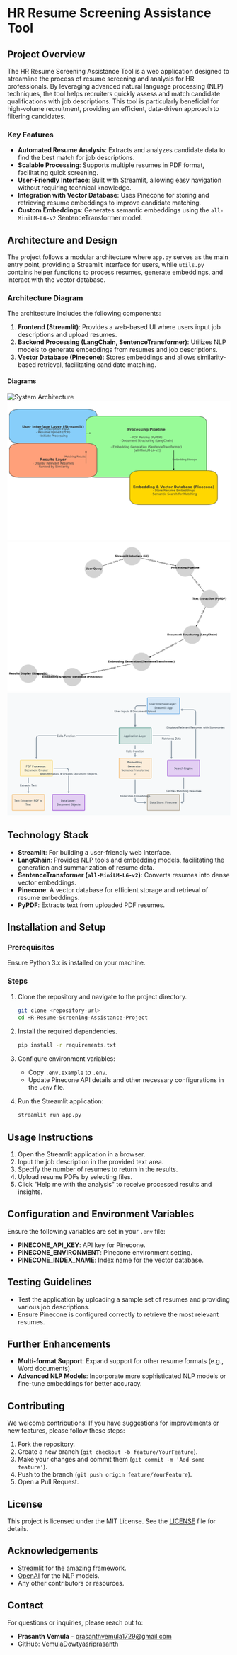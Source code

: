 
# HR Resume Screening Assistance Tool

## Project Overview

The HR Resume Screening Assistance Tool is a web application designed to streamline the process of resume screening and analysis for HR professionals. By leveraging advanced natural language processing (NLP) techniques, the tool helps recruiters quickly assess and match candidate qualifications with job descriptions. This tool is particularly beneficial for high-volume recruitment, providing an efficient, data-driven approach to filtering candidates.

### Key Features
- **Automated Resume Analysis**: Extracts and analyzes candidate data to find the best match for job descriptions.
- **Scalable Processing**: Supports multiple resumes in PDF format, facilitating quick screening.
- **User-Friendly Interface**: Built with Streamlit, allowing easy navigation without requiring technical knowledge.
- **Integration with Vector Database**: Uses Pinecone for storing and retrieving resume embeddings to improve candidate matching.
- **Custom Embeddings**: Generates semantic embeddings using the `all-MiniLM-L6-v2` SentenceTransformer model.

## Architecture and Design

The project follows a modular architecture where `app.py` serves as the main entry point, providing a Streamlit interface for users, while `utils.py` contains helper functions to process resumes, generate embeddings, and interact with the vector database.

### Architecture Diagram
The architecture includes the following components:
1. **Frontend (Streamlit)**: Provides a web-based UI where users input job descriptions and upload resumes.
2. **Backend Processing (LangChain, SentenceTransformer)**: Utilizes NLP models to generate embeddings from resumes and job descriptions.
3. **Vector Database (Pinecone)**: Stores embeddings and allows similarity-based retrieval, facilitating candidate matching.

#### Diagrams

![System Architecture](architecture.png) <!-- Primary architecture diagram -->
![Professional Architecture Overview](professional.jpg) <!-- Main architecture overview -->
![Minimalistic Flow Diagram](professional2.jpg) <!-- Workflow diagram -->
![Detailed Workflow](Flow%20image.png) <!-- Recently created detailed workflow diagram -->

## Technology Stack

- **Streamlit**: For building a user-friendly web interface.
- **LangChain**: Provides NLP tools and embedding models, facilitating the generation and summarization of resume data.
- **SentenceTransformer (`all-MiniLM-L6-v2`)**: Converts resumes into dense vector embeddings.
- **Pinecone**: A vector database for efficient storage and retrieval of resume embeddings.
- **PyPDF**: Extracts text from uploaded PDF resumes.

## Installation and Setup

### Prerequisites
Ensure Python 3.x is installed on your machine.

### Steps

1. Clone the repository and navigate to the project directory.
   ```bash
   git clone <repository-url>
   cd HR-Resume-Screening-Assistance-Project
   ```

2. Install the required dependencies.
   ```bash
   pip install -r requirements.txt
   ```

3. Configure environment variables:
   - Copy `.env.example` to `.env`.
   - Update Pinecone API details and other necessary configurations in the `.env` file.

4. Run the Streamlit application:
   ```bash
   streamlit run app.py
   ```

## Usage Instructions

1. Open the Streamlit application in a browser.
2. Input the job description in the provided text area.
3. Specify the number of resumes to return in the results.
4. Upload resume PDFs by selecting files.
5. Click "Help me with the analysis" to receive processed results and insights.

## Configuration and Environment Variables

Ensure the following variables are set in your `.env` file:

- **PINECONE_API_KEY**: API key for Pinecone.
- **PINECONE_ENVIRONMENT**: Pinecone environment setting.
- **PINECONE_INDEX_NAME**: Index name for the vector database.

## Testing Guidelines

- Test the application by uploading a sample set of resumes and providing various job descriptions.
- Ensure Pinecone is configured correctly to retrieve the most relevant resumes.

## Further Enhancements

- **Multi-format Support**: Expand support for other resume formats (e.g., Word documents).
- **Advanced NLP Models**: Incorporate more sophisticated NLP models or fine-tune embeddings for better accuracy.

## Contributing

We welcome contributions! If you have suggestions for improvements or new features, please follow these steps:
1. Fork the repository.
2. Create a new branch (`git checkout -b feature/YourFeature`).
3. Make your changes and commit them (`git commit -m 'Add some feature'`).
4. Push to the branch (`git push origin feature/YourFeature`).
5. Open a Pull Request.

## License

This project is licensed under the MIT License. See the [LICENSE](LICENSE) file for details.

## Acknowledgements

- [Streamlit](https://streamlit.io/) for the amazing framework.
- [OpenAI](https://openai.com/) for the NLP models.
- Any other contributors or resources.

## Contact

For questions or inquiries, please reach out to:
- **Prasanth Vemula** - [prasanthvemula1729@gmail.com](mailto:prasanthvemula1729@gmail.com)
- GitHub: [VemulaDowtyasriprasanth](https://github.com/VemulaDowtyasriprasanth)
